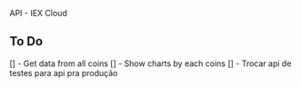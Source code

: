 API - IEX Cloud

## To Do

[] - Get data from all coins
[] - Show charts by each coins
[] - Trocar api de testes para api pra produção